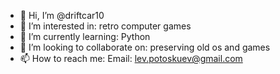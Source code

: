 - 👋 Hi, I’m @driftcar10
- 👀 I’m interested in: retro computer games
- 🌱 I’m currently learning: Python
- 💞️ I’m looking to collaborate on: preserving old os and games
- 📫 How to reach me: Email: lev.potoskuev@gmail.com

<!---
driftcar10/driftcar10 is a ✨ special ✨ repository because its `README.md` (this file) appears on your GitHub profile.
You can click the Preview link to take a look at your changes.
--->
